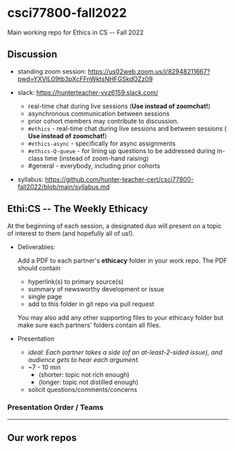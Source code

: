 # csci77800-fall2022
Main working repo for Ethics in CS -- Fall 2022

## Discussion
- standing zoom session: <https://us02web.zoom.us/j/82948211667?pwd=YXVlL09tb3pXcFFnWktsNHFGSkdOZz09>
- slack: <https://hunterteacher-vyz6159.slack.com/>
  - real-time chat during live sessions (__Use instead of zoomchat!__)
  - asynchronous communication between sessions
  - prior cohort members may contribute to discussion.
  - `#ethics` - real-time chat during live sessions and between sessions ( __Use instead of zoomchat!__)
  - `#ethics-async` - specifically for async assignments
  - `#ethics-Q-queue` - for lining up questions to be addressed during in-class time (instead of zoom-hand raising)
  - #general - everybody, including prior cohorts

- syllabus: <https://github.com/hunter-teacher-cert/csci77800-fall2022/blob/main/syllabus.md>

## Ethi:CS -- The Weekly Ethicacy
At the beginning of each session, a designated duo will present on a topic of interest to them (and hopefully all of us!).

- Deliverables:

  Add a PDF to each partner's **ethicacy** folder in your work repo. The PDF should contain
  - hyperlink(s) to primary source(s) 
  - summary of newsworthy development or issue
  - single page
  - add to this folder in git repo via pull request

  You may also add any other supporting files to your ethicacy folder but make sure each partners' folders contain all files.
  
  
- Presentation
  - _ideal: Each partner takes a side (of an at-least-2-sided issue), and audience gets to hear each argument._
  - ~7 - 10 min
    - (shorter: topic not rich enough)
    - (longer: topic not distilled enough)
  - solicit questions/comments/concerns

### Presentation Order / Teams





* * *

## Our work repos
